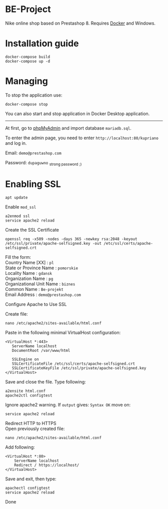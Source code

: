 # BE-Project
Nike online shop based on Prestashop 8. Requires [Docker](https://www.docker.com/products/docker-desktop/) and Windows.

# Installation guide
```
docker-compose build
docker-compose up -d
```

# Managing
To stop the application use:
```
docker-compose stop
```
You can also start and stop application in Docker Desktop application.

---
At first, go to [phpMyAdmin](http://localhost:81) and import database `mariadb.sql`.


To enter the admin page, you need to enter `http://localhost:80/kupriano` and log in.

Email: `demo@prestashop.com`

Password: `dupaguwno` <sub>strong password ;)</sub>

# Enabling SSL

```
apt update
```
Enable `mod_ssl`

```
a2enmod ssl
service apache2 reload
```

Create the SSL Certificate
```
openssl req -x509 -nodes -days 365 -newkey rsa:2048 -keyout /etc/ssl/private/apache-selfsigned.key -out /etc/ssl/certs/apache-selfsigned.crt
```
Fill the form:<br />
Country Name [XX] : `pl`<br />
State or Province Name : `pomorskie`<br />
Locality Name : `gdansk` <br />
Organization Name : `pg`<br />
Organizational Unit Name : `biznes`<br />
Common Name : `Be-projekt`<br />
Email Address : `demo@prestashop.com`<br />

Configure Apache to Use SSL

Create file:
```
nano /etc/apache2/sites-available/html.conf
```

Paste in the following minimal VirtualHost configuration:
```
<VirtualHost *:443>
   ServerName localhost
   DocumentRoot /var/www/html

   SSLEngine on
   SSLCertificateFile /etc/ssl/certs/apache-selfsigned.crt
   SSLCertificateKeyFile /etc/ssl/private/apache-selfsigned.key
</VirtualHost>
```

Save and close the file. Type following:

```
a2ensite html.conf
apache2ctl configtest
```
Ignore apache2 warning. If `output` gives: `Syntax OK` move on:
```
service apache2 reload
```

Redirect HTTP to HTTPS<br />
Open previously created file:

```
nano /etc/apache2/sites-available/html.conf
```
Add following:
```
<VirtualHost *:80>
    ServerName localhost
    Redirect / https://localhost/
</VirtualHost>
```
Save and exit, then type:

```
apachectl configtest
service apache2 reload
```
Done
